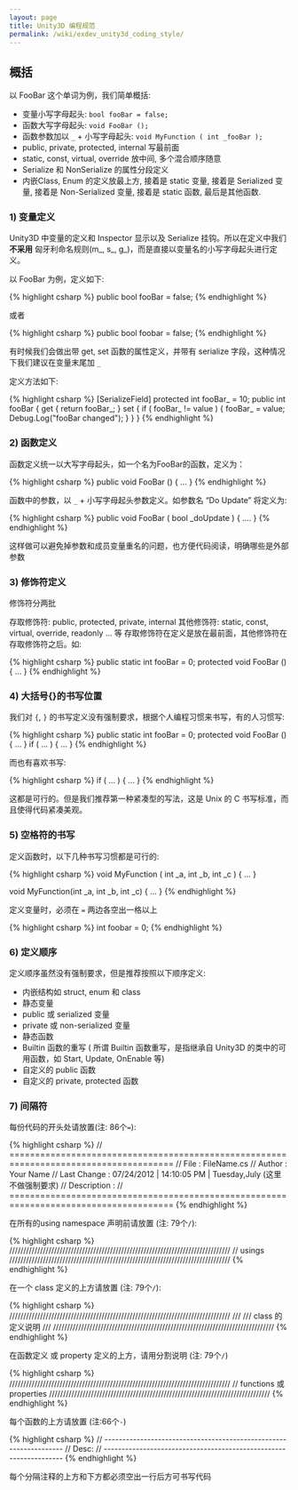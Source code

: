 ```yaml
---
layout: page
title: Unity3D 编程规范
permalink: /wiki/exdev_unity3d_coding_style/
---
```


## 概括

以 FooBar 这个单词为例，我们简单概括:

+ 变量小写字母起头: `bool fooBar = false;`
+ 函数大写字母起头: `void FooBar ();`
+ 函数参数加以 `_` + 小写字母起头: `void MyFunction ( int _fooBar );`
+ public, private, protected, internal 写最前面
+ static, const, virtual, override 放中间, 多个混合顺序随意
+ Serialize 和 NonSerialize 的属性分段定义
+ 内嵌Class, Enum 的定义放最上方, 接着是 static 变量, 接着是 Serialized 变量, 接着是 Non-Serialized 变量, 接着是 static 函数, 最后是其他函数.

### 1) 变量定义

Unity3D 中变量的定义和 Inspector 显示以及 Serialize 挂钩。所以在定义中我们 **不采用** 匈牙利命名规则(m_, s_, g_)，而是直接以变量名的小写字母起头进行定义。

以 FooBar 为例，定义如下:

{% highlight csharp %}
public bool fooBar = false;
{% endhighlight %}

或者

{% highlight csharp %}
public bool foobar = false;
{% endhighlight %}

有时候我们会做出带 get, set 函数的属性定义，并带有 serialize 字段，这种情况下我们建议在变量末尾加 `_`

定义方法如下:

{% highlight csharp %}
[SerializeField] protected int fooBar_ = 10; 
public int fooBar { 
 get { return fooBar_; } 
 set { if ( fooBar_ != value ) { fooBar_ = value; Debug.Log("fooBar changed"); } } 
}
{% endhighlight %}

### 2) 函数定义

函数定义统一以大写字母起头，如一个名为FooBar的函数，定义为：

{% highlight csharp %}
public void FooBar () { ... }
{% endhighlight %}

函数中的参数，以 `_` + 小写字母起头参数定义。如参数名 “Do Update” 将定义为:

{% highlight csharp %}
public void FooBar ( bool _doUpdate ) { .... }
{% endhighlight %}

这样做可以避免掉参数和成员变量重名的问题，也方便代码阅读，明确哪些是外部参数

### 3) 修饰符定义

修饰符分两批

存取修饰符: public, protected, private, internal
其他修饰符: static, const, virtual, override, readonly ... 等
存取修饰符在定义是放在最前面，其他修饰符在存取修饰符之后。如:

{% highlight csharp %}
public static int fooBar = 0; protected void FooBar () { ... }
{% endhighlight %}

### 4) 大括号{}的书写位置

我们对 `{`, `}` 的书写定义没有强制要求，根据个人编程习惯来书写，有的人习惯写:

{% highlight csharp %}
public static int fooBar = 0; protected void FooBar () { ... }
if ( ... ) { 
    ... 
}
{% endhighlight %}

而也有喜欢书写:

{% highlight csharp %}
if ( ... ) 
{ 
    ... 
}
{% endhighlight %}

这都是可行的。但是我们推荐第一种紧凑型的写法，这是 Unix 的 C 书写标准，而且使得代码紧凑美观。

### 5) 空格符的书写

定义函数时，以下几种书写习惯都是可行的:

{% highlight csharp %}
void MyFunction ( int _a, int _b, int _c ) { ... } 

void MyFunction(int _a, int _b, int _c) { ... }
{% endhighlight %}

定义变量时，必须在 `=` 两边各空出一格以上

{% highlight csharp %}
int foobar = 0;
{% endhighlight %}

### 6) 定义顺序

定义顺序虽然没有强制要求，但是推荐按照以下顺序定义:

+ 内嵌结构如 struct, enum 和 class
+ 静态变量
+ public 或 serialized 变量
+ private 或 non-serialized 变量
+ 静态函数
+ Builtin 函数的重写 ( 所谓 Builtin 函数重写，是指继承自 Unity3D 的类中的可用函数，如 Start, Update, OnEnable 等)
+ 自定义的 public 函数
+ 自定义的 private, protected 函数

### 7) 间隔符

每份代码的开头处请放置(注: 86个`=`):

{% highlight csharp %}
// ======================================================================================
// File         : FileName.cs
// Author       : Your Name 
// Last Change  : 07/24/2012 | 14:10:05 PM | Tuesday,July (这里不做强制要求)
// Description  : 
// ======================================================================================
{% endhighlight %}

在所有的using namespace 声明前请放置 (注: 79个`/`):

{% highlight csharp %}
///////////////////////////////////////////////////////////////////////////////
// usings
///////////////////////////////////////////////////////////////////////////////
{% endhighlight %}

在一个 class 定义的上方请放置 (注: 79个`/`):

{% highlight csharp %}
///////////////////////////////////////////////////////////////////////////////
///
/// class 的定义说明
///
///////////////////////////////////////////////////////////////////////////////
{% endhighlight %}

在函数定义 或 property 定义的上方，请用分割说明 (注: 79个`/`)

{% highlight csharp %}
///////////////////////////////////////////////////////////////////////////////
// functions 或 properties
///////////////////////////////////////////////////////////////////////////////
{% endhighlight %}

每个函数的上方请放置 (注:66个`-`)

{% highlight csharp %}
// ------------------------------------------------------------------ 
// Desc: 
// ------------------------------------------------------------------ 
{% endhighlight %}

每个分隔注释的上方和下方都必须空出一行后方可书写代码
